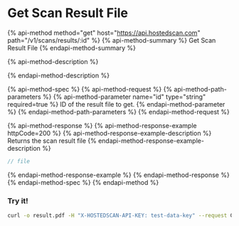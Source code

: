 # Get Scan Result File

{% api-method method="get" host="https://api.hostedscan.com" path="/v1/scans/results/:id" %}
{% api-method-summary %}
Get Scan Result File
{% endapi-method-summary %}

{% api-method-description %}

{% endapi-method-description %}

{% api-method-spec %}
{% api-method-request %}
{% api-method-path-parameters %}
{% api-method-parameter name="id" type="string" required=true %}
ID of the result file to get.
{% endapi-method-parameter %}
{% endapi-method-path-parameters %}
{% endapi-method-request %}

{% api-method-response %}
{% api-method-response-example httpCode=200 %}
{% api-method-response-example-description %}
Returns the scan result file
{% endapi-method-response-example-description %}

```javascript
// file
```
{% endapi-method-response-example %}
{% endapi-method-response %}
{% endapi-method-spec %}
{% endapi-method %}

### Try it!

```bash
curl -o result.pdf -H "X-HOSTEDSCAN-API-KEY: test-data-key" --request GET "https://api.hostedscan.com/v1/scans/results/12345"
```



